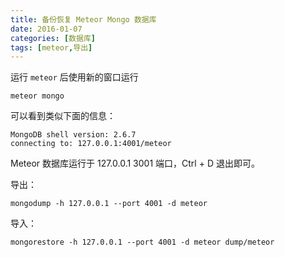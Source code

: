```yaml
---
title: 备份恢复 Meteor Mongo 数据库
date: 2016-01-07
categories: [数据库]
tags: [meteor,导出]
---
```


运行 `meteor` 后使用新的窗口运行

```
meteor mongo
```

可以看到类似下面的信息：
```
MongoDB shell version: 2.6.7
connecting to: 127.0.0.1:4001/meteor
```

Meteor 数据库运行于 127.0.0.1 3001 端口，Ctrl + D 退出即可。

导出：
```
mongodump -h 127.0.0.1 --port 4001 -d meteor
```

导入：
```
mongorestore -h 127.0.0.1 --port 4001 -d meteor dump/meteor
```

